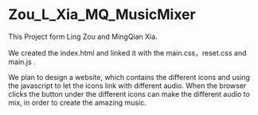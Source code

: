# Zou_L_Xia_MQ_MusicMixer

This Project form Ling Zou and MingQian Xia. 

We created the index.html and linked it with the main.css，reset.css and main.js .

We plan to design a website, which contains the different icons and using the javascript to let the icons link with different audio.
When the browser clicks the button under the different icons can make the different audio to mix, in order to create the amazing music.